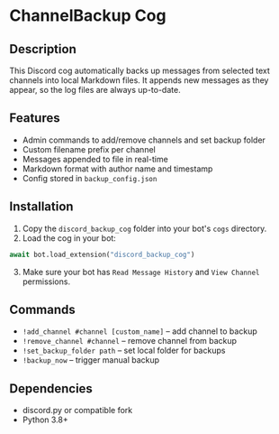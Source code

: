 
# ChannelBackup Cog

## Description
This Discord cog automatically backs up messages from selected text channels into local Markdown files. 
It appends new messages as they appear, so the log files are always up-to-date.

## Features
- Admin commands to add/remove channels and set backup folder
- Custom filename prefix per channel
- Messages appended to file in real-time
- Markdown format with author name and timestamp
- Config stored in `backup_config.json`

## Installation
1. Copy the `discord_backup_cog` folder into your bot's `cogs` directory.
2. Load the cog in your bot:
```python
await bot.load_extension("discord_backup_cog")
```
3. Make sure your bot has `Read Message History` and `View Channel` permissions.

## Commands
- `!add_channel #channel [custom_name]` – add channel to backup
- `!remove_channel #channel` – remove channel from backup
- `!set_backup_folder path` – set local folder for backups
- `!backup_now` – trigger manual backup

## Dependencies
- discord.py or compatible fork
- Python 3.8+
